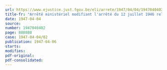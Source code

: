 ```yaml
---
url: https://www.ejustice.just.fgov.be/eli/arrete/1947/04/04/1947040402/justel
title-fr: "Arrêté ministériel modifiant l'arrêté du 12 juillet 1946 relatif à la mobilisation des céréales et des légumes secs de la récolte de 1946"
date: 1947-04-04
source:
number: 1947040402
page: 888888
case: 1947-04-04/02
publication: 1947-04-06
starts:
modifies:
pdf-original:
pdf-consolidated:
---
```


